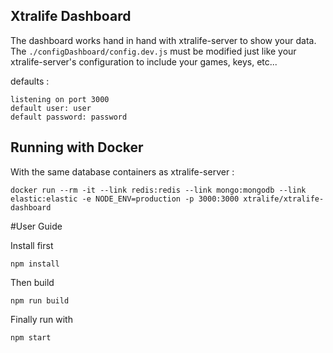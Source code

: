 ## Xtralife Dashboard

The dashboard works hand in hand with xtralife-server to show your data.
The `./configDashboard/config.dev.js` must be modified just like your xtralife-server's configuration to include
your games, keys, etc...

defaults :

	listening on port 3000
	default user: user
	default password: password
	
## Running with Docker	

With the same database containers as xtralife-server :
	
`docker run --rm -it --link redis:redis --link mongo:mongodb --link elastic:elastic -e NODE_ENV=production -p 3000:3000 xtralife/xtralife-dashboard`	
	
#User Guide

Install first

	npm install

Then build

	npm run build

Finally run with

	npm start
